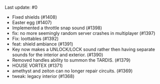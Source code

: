 Last update: #0

- Fixed shields (#1408)
- Easter egg (#1407)
- Implemented a throttle snap sound (#1398)
- fix: no more seemingly random server crashes in multiplayer (#1397)
- Fix: loottables  (#1392)
- feat: shield ambiance (#1391)
- Key now makes a UNLOCK/LOCK sound rather then having separate sounds for the interior and exterior. (#1390)
- Removed handles ability to summon the TARDIS. (#1379)
- HOUSE VORTEX (#1371)
- amethyst and zeiton can no longer repair circuits. (#1369)
- tweak: legacy interior (#1368)